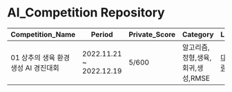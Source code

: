 # AI_Competition Repository

 |Competition_Name|Period|Private_Score| Category              | Link                                                                             |
|---|---|---|-----------------------|----------------------------------------------------------------------------------|
|01 상추의 생육 환경 생성 AI 경진대회|2022.11.21 ~ 2022.12.19|5/600| 알고리즘,정형,생육,회귀,생성,RMSE | [대회링크](https://dacon.io/competitions/official/236033/overview/description) |
